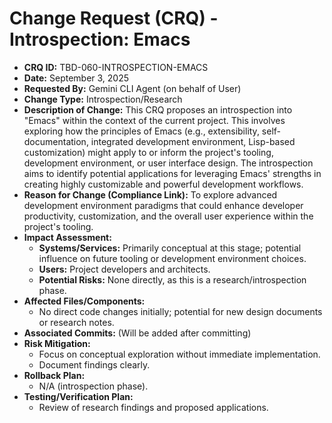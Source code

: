 # Change Request (CRQ) - Introspection: Emacs

*   **CRQ ID:** TBD-060-INTROSPECTION-EMACS
*   **Date:** September 3, 2025
*   **Requested By:** Gemini CLI Agent (on behalf of User)
*   **Change Type:** Introspection/Research
*   **Description of Change:**
    This CRQ proposes an introspection into "Emacs" within the context of the current project. This involves exploring how the principles of Emacs (e.g., extensibility, self-documentation, integrated development environment, Lisp-based customization) might apply to or inform the project's tooling, development environment, or user interface design. The introspection aims to identify potential applications for leveraging Emacs' strengths in creating highly customizable and powerful development workflows.
*   **Reason for Change (Compliance Link):**
    To explore advanced development environment paradigms that could enhance developer productivity, customization, and the overall user experience within the project's tooling.
*   **Impact Assessment:**
    *   **Systems/Services:** Primarily conceptual at this stage; potential influence on future tooling or development environment choices.
    *   **Users:** Project developers and architects.
    *   **Potential Risks:** None directly, as this is a research/introspection phase.
*   **Affected Files/Components:**
    *   No direct code changes initially; potential for new design documents or research notes.
*   **Associated Commits:** (Will be added after committing)
*   **Risk Mitigation:**
    *   Focus on conceptual exploration without immediate implementation.
    *   Document findings clearly.
*   **Rollback Plan:**
    *   N/A (introspection phase).
*   **Testing/Verification Plan:**
    *   Review of research findings and proposed applications.

